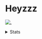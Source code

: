 # Heyzzz  

[![.](https://skillicons.dev/icons?i=js,java)](https://skillicons.dev)  

<details>
<summary>Stats</summary
<!--START_SECTION:waka-->

```txt
TypeScript   36 mins         ██████▒░░░░░░░░░░░░░░░░░░   25.70 %
YAML         29 mins         █████▒░░░░░░░░░░░░░░░░░░░   20.93 %
Java         27 mins         ████▓░░░░░░░░░░░░░░░░░░░░   19.24 %
JavaScript   23 mins         ████▒░░░░░░░░░░░░░░░░░░░░   16.73 %
JSON         22 mins         ████░░░░░░░░░░░░░░░░░░░░░   15.90 %
```

<!--END_SECTION:waka-->
</details>
